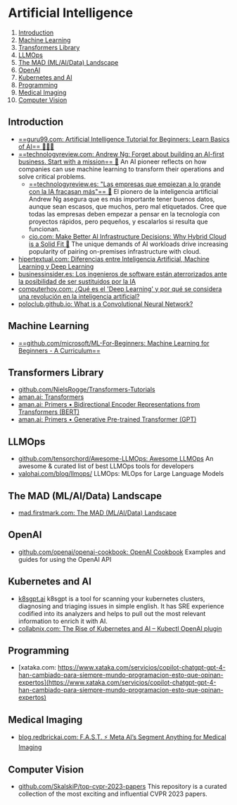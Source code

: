 # Artificial Intelligence

1. [Introduction](#introduction)
2. [Machine Learning](#machine-learning)
3. [Transformers Library](#transformers-library)
4. [LLMOps](#llmops)
5. [The MAD (ML/AI/Data) Landscape](#the-mad-mlaidata-landscape)
6. [OpenAI](#openai)
7. [Kubernetes and AI](#kubernetes-and-ai)
8. [Programming](#programming)
9. [Medical Imaging](#medical-imaging)
10. [Computer Vision](#computer-vision)

## Introduction

- [==guru99.com: Artificial Intelligence Tutorial for Beginners: Learn Basics of AI== 🌟🌟🌟](https://www.guru99.com/ai-tutorial.html)
- [==technologyreview.com: Andrew Ng: Forget about building an AI-first business. Start with a mission== 🌟](https://www.technologyreview.com/2021/03/26/1021258/ai-pioneer-andrew-ng-machine-learning-business) An AI pioneer reflects on how companies can use machine learning to transform their operations and solve critical problems.
    - [==technologyreview.es: "Las empresas que empiezan a lo grande con la IA fracasan más"== 🌟](https://www.technologyreview.es/s/13258/las-empresas-que-empiezan-lo-grande-con-la-ia-fracasan-mas) El pionero de la inteligencia artificial Andrew Ng asegura que es más importante tener buenos datos, aunque sean escasos, que muchos, pero mal etiquetados. Cree que todas las empresas deben empezar a pensar en la tecnología con proyectos rápidos, pero pequeños, y escalarlos si resulta que funcionan.
    - [cio.com: Make Better AI Infrastructure Decisions: Why Hybrid Cloud is a Solid Fit 🌟](https://www.cio.com/article/350337/make-better-ai-infrastructure-decisions-why-hybrid-cloud-is-a-solid-fit.html) The unique demands of AI workloads drive increasing popularity of pairing on-premises infrastructure with cloud.
- [hipertextual.com: Diferencias entre Inteligencia Artificial, Machine Learning y Deep Learning](https://hipertextual.com/2023/02/diferencias-ia-machine-learning)
- [businessinsider.es: Los ingenieros de software están aterrorizados ante la posibilidad de ser sustituidos por la IA](https://www.businessinsider.es/ingenieros-software-estan-aterrorizados-posibilidad-ser-sustituidos-ia-1238112)
- [computerhoy.com: ¿Qué es el 'Deep Learning' y por qué se considera una revolución en la inteligencia artificial?](https://computerhoy.com/tecnologia/deep-learning-considera-revolucion-ia-1241180)
- [poloclub.github.io: What is a Convolutional Neural Network?](https://poloclub.github.io/cnn-explainer/)

## Machine Learning

- [==github.com/microsoft/ML-For-Beginners: Machine Learning for Beginners - A Curriculum==](https://github.com/microsoft/ML-For-Beginners)

## Transformers Library

- [github.com/NielsRogge/Transformers-Tutorials](https://github.com/NielsRogge/Transformers-Tutorials)
- [aman.ai: Transformers](https://aman.ai/primers/ai/transformers/)
- [aman.ai: Primers • Bidirectional Encoder Representations from Transformers (BERT)](https://aman.ai/primers/ai/bert/)
- [aman.ai: Primers • Generative Pre-trained Transformer (GPT)](https://aman.ai/primers/ai/gpt/)

## LLMOps

- [github.com/tensorchord/Awesome-LLMOps: Awesome LLMOps](https://github.com/tensorchord/Awesome-LLMOps) An awesome & curated list of best LLMOps tools for developers
- [valohai.com/blog/llmops/](https://valohai.com/blog/llmops/) LLMOps: MLOps for Large Language Models

## The MAD (ML/AI/Data) Landscape

- [mad.firstmark.com: The MAD (ML/AI/Data) Landscape](https://mad.firstmark.com/)

## OpenAI

- [github.com/openai/openai-cookbook: OpenAI Cookbook](https://github.com/openai/openai-cookbook) Examples and guides for using the OpenAI API

## Kubernetes and AI

- [k8sgpt.ai](https://k8sgpt.ai) k8sgpt is a tool for scanning your kubernetes clusters, diagnosing and triaging issues in simple english. It has SRE experience codified into its analyzers and helps to pull out the most relevant information to enrich it with AI.
- [collabnix.com: The Rise of Kubernetes and AI – Kubectl OpenAI plugin](https://collabnix.com/the-rise-of-kubernetes-and-ai-kubectl-openai-plugin/)

## Programming

- [xataka.com: https://www.xataka.com/servicios/copilot-chatgpt-gpt-4-han-cambiado-para-siempre-mundo-programacion-esto-que-opinan-expertos](https://www.xataka.com/servicios/copilot-chatgpt-gpt-4-han-cambiado-para-siempre-mundo-programacion-esto-que-opinan-expertos)

## Medical Imaging

- [blog.redbrickai.com: F.A.S.T. ⚡️ Meta AI’s Segment Anything for Medical Imaging](https://blog.redbrickai.com/blog-posts/fast-meta-sam-for-medical-imaging)

## Computer Vision

- [github.com/SkalskiP/top-cvpr-2023-papers](https://github.com/SkalskiP/top-cvpr-2023-papers) This repository is a curated collection of the most exciting and influential CVPR 2023 papers.